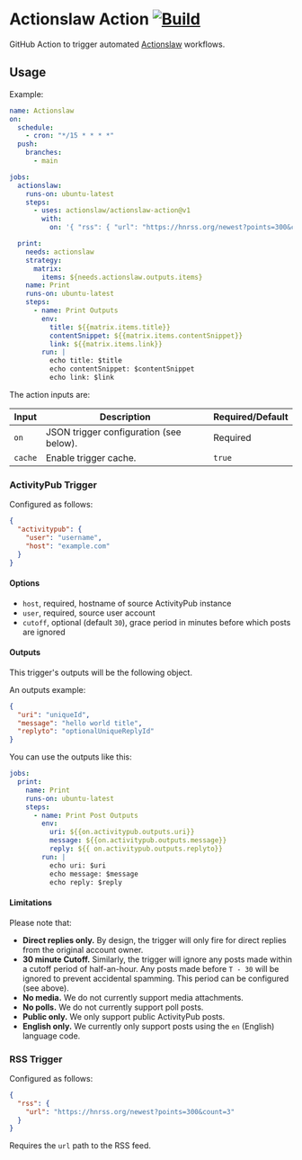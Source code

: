# Actionslaw Action [![Build](https://github.com/actionslaw/actionslaw-action/actions/workflows/test.yml/badge.svg?branch=main)](https://github.com/actionslaw/actionslaw-action/actions/workflows/test.yml)

GitHub Action to trigger automated [Actionslaw](https://github.com/actionslaw) workflows.

## Usage

Example:

```yml
name: Actionslaw
on:
  schedule:
    - cron: "*/15 * * * *"
  push:
    branches:
      - main

jobs:
  actionslaw:
    runs-on: ubuntu-latest
    steps:
      - uses: actionslaw/actionslaw-action@v1
        with:
          on: '{ "rss": { "url": "https://hnrss.org/newest?points=300&count=3" } }'

  print:
    needs: actionslaw
    strategy:
      matrix:
        items: ${needs.actionslaw.outputs.items}
    name: Print
    runs-on: ubuntu-latest
    steps:
      - name: Print Outputs
        env:
          title: ${{matrix.items.title}}
          contentSnippet: ${{matrix.items.contentSnippet}}
          link: ${{matrix.items.link}}
        run: |
          echo title: $title
          echo contentSnippet: $contentSnippet
          echo link: $link
```

The action inputs are:

| Input   | Description                             | Required/Default |
| ------- | --------------------------------------- | ---------------- |
| `on`    | JSON trigger configuration (see below). | Required         |
| `cache` | Enable trigger cache.                   | `true`           |

### ActivityPub Trigger

Configured as follows:

```json
{
  "activitypub": {
    "user": "username",
    "host": "example.com"
  }
}
```

#### Options

- `host`, required, hostname of source ActivityPub instance
- `user`, required, source user account
- `cutoff`, optional (default `30`), grace period in minutes before which posts are ignored

#### Outputs

This trigger's outputs will be the following object.

An outputs example:

```json
{
  "uri": "uniqueId",
  "message": "hello world title",
  "replyto": "optionalUniqueReplyId"
}
```

You can use the outputs like this:

```yaml
jobs:
  print:
    name: Print
    runs-on: ubuntu-latest
    steps:
      - name: Print Post Outputs
        env:
          uri: ${{on.activitypub.outputs.uri}}
          message: ${{on.activitypub.outputs.message}}
          reply: ${{ on.activitypub.outputs.replyto}}
        run: |
          echo uri: $uri
          echo message: $message
          echo reply: $reply
```

#### Limitations

Please note that:

- **Direct replies only.** By design, the trigger will only fire for direct replies from the original account owner.
- **30 minute Cutoff.** Similarly, the trigger will ignore any posts made within a cutoff period of half-an-hour. Any posts made before `T - 30` will be ignored to prevent accidental spamming. This period can be configured (see above).
- **No media.** We do not currently support media attachments.
- **No polls.** We do not currently support poll posts.
- **Public only.** We only support public ActivityPub posts.
- **English only.** We currently only support posts using the `en` (English) language code.

### RSS Trigger

Configured as follows:

```json
{
  "rss": {
    "url": "https://hnrss.org/newest?points=300&count=3"
  }
}
```

Requires the `url` path to the RSS feed.
